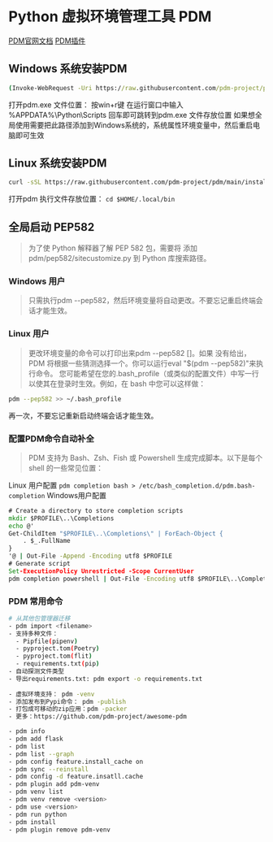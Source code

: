 # Python 虚拟环境管理工具 PDM

[PDM官网文档](https://pdm.fming.dev/)
[PDM插件](https://github.com/pdm-project/awesome-pdm)

## Windows 系统安装PDM
```bat
(Invoke-WebRequest -Uri https://raw.githubusercontent.com/pdm-project/pdm/main/install-pdm.py -UseBasicParsing).Content | python -
```
打开pdm.exe 文件位置： 按win+r键 在运行窗口中输入 %APPDATA%\Python\Scripts 回车即可跳转到pdm.exe 文件存放位置
如果想全局使用需要把此路径添加到Windows系统的，系统属性环境变量中，然后重启电脑即可生效


## Linux 系统安装PDM

```bash
curl -sSL https://raw.githubusercontent.com/pdm-project/pdm/main/install-pdm.py | python3 -
```
打开pdm 执行文件存放位置： `cd $HOME/.local/bin` 


## 全局启动 PEP582
> 为了使 Python 解释器了解 PEP 582 包，需要将 添加pdm/pep582/sitecustomize.py 到 Python 库搜索路径。
### Windows 用户
> 只需执行pdm --pep582，然后环境变量将自动更改。不要忘记重启终端会话才能生效。
### Linux 用户
> 更改环境变量的命令可以打印出来pdm --pep582 [<SHELL>]。如果<SHELL> 没有给出，PDM 将根据一些猜测选择一个。你可以运行eval "$(pdm --pep582)"来执行命令。
> 您可能希望在您的.bash_profile（或类似的配置文件）中写一行以使其在登录时生效。例如，在 bash 中您可以这样做：
```bash
pdm --pep582 >> ~/.bash_profile
```
再一次，不要忘记重新启动终端会话才能生效。

### 配置PDM命令自动补全
  
> PDM 支持为 Bash、Zsh、Fish 或 Powershell 生成完成脚本。以下是每个 shell 的一些常见位置：
  
Linux 用户配置
`pdm completion bash > /etc/bash_completion.d/pdm.bash-completion`
Windows用户配置
```bat
# Create a directory to store completion scripts
mkdir $PROFILE\..\Completions
echo @'
Get-ChildItem "$PROFILE\..\Completions\" | ForEach-Object {
    . $_.FullName
}
'@ | Out-File -Append -Encoding utf8 $PROFILE
# Generate script
Set-ExecutionPolicy Unrestricted -Scope CurrentUser
pdm completion powershell | Out-File -Encoding utf8 $PROFILE\..\Completions\pdm_completion.ps1
```
### PDM 常用命令

```bash
# 从其他包管理器迁移
- pdm import <filename>
- 支持多种文件：
  - Pipfile(pipenv)
  - pyproject.tom(Poetry)
  - pyproject.tom(flit)
  - requirements.txt(pip)
- 自动探测文件类型
- 导出requirements.txt: pdm export -o requirements.txt
 
- 虚拟环境支持： pdm -venv
- 添加发布到Pypi命令： pdm -publish
- 打包成可移动的zip应用：pdm -packer
- 更多：https://github.com/pdm-project/awesome-pdm

- pdm info
- pdm add flask
- pdm list
- pdm list --graph
- pdm config feature.install_cache on
- pdm sync --reinstall
- pdm config -d feature.insatll.cache
- pdm plugin add pdm-venv
- pdm venv list
- pdm venv remove <version>
- pdm use <version>
- pdm run python
- pdm install 
- pdm plugin remove pdm-venv
```
